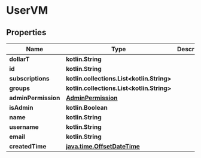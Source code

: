 
# UserVM

## Properties
Name | Type | Description | Notes
------------ | ------------- | ------------- | -------------
**dollarT** | **kotlin.String** |  | 
**id** | **kotlin.String** |  |  [optional]
**subscriptions** | **kotlin.collections.List&lt;kotlin.String&gt;** |  |  [optional]
**groups** | **kotlin.collections.List&lt;kotlin.String&gt;** |  |  [optional]
**adminPermission** | [**AdminPermission**](AdminPermission.md) |  |  [optional]
**isAdmin** | **kotlin.Boolean** |  |  [optional]
**name** | **kotlin.String** |  |  [optional]
**username** | **kotlin.String** |  |  [optional]
**email** | **kotlin.String** |  |  [optional]
**createdTime** | [**java.time.OffsetDateTime**](java.time.OffsetDateTime.md) |  |  [optional]



